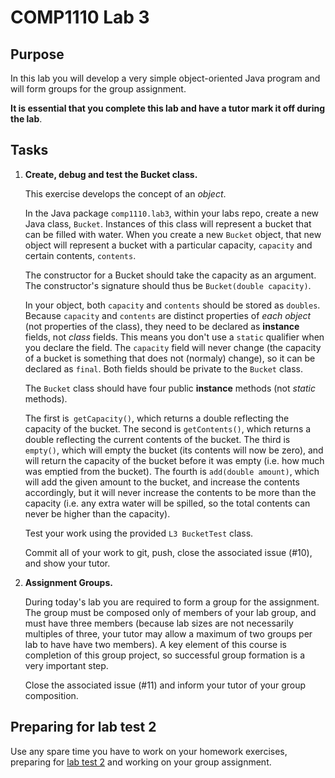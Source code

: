 # COMP1110 Lab 3

## Purpose

In this lab you will develop a very simple object-oriented Java program and will form
groups for the group assignment.

**It is essential that you complete this lab and have a tutor mark it off during the lab**.

## Tasks

1. **Create, debug and test the Bucket class.**

    This exercise develops the concept of an *object*.
    
    In the Java package `comp1110.lab3`, within your labs repo, create a new
    Java class, `Bucket`.  Instances of this class will represent a bucket
    that can be filled with water.  When you create a new `Bucket` object, that new object will
    represent a bucket with a particular capacity, `capacity` and certain contents, `contents`.
    
    The constructor for a Bucket should take the capacity as an argument.   The constructor's
    signature should thus be `Bucket(double capacity)`.
    
    In your object, both `capacity`
    and `contents` should be stored as `doubles`.  Because `capacity` and `contents` are distinct
    properties of *each object* (not properties of the class), they need to be
    declared as **instance** fields, not *class* fields.  This means you don't
    use a `static` qualifier when you declare the field.   The `capacity` field will never
    change (the capacity of a bucket is something that does not (normaly) change), so it
    can be declared as `final`.   Both fields should be private to the `Bucket` class.
    
    The `Bucket` class should have four public **instance** methods (not *static*
    methods). 
    
    The first is` getCapacity()`, which returns a double reflecting the capacity of the bucket.
    The second is `getContents()`, which returns a double reflecting the current contents of the bucket.
    The third is `empty()`, which will empty the bucket (its contents will now be zero), and will
    return the capacity of the bucket before it was empty (i.e. how much was emptied from the bucket).
    The fourth is `add(double amount)`, which will add the given amount to the bucket, and increase
    the contents accordingly, but it will never increase the contents to be more than the capacity
    (i.e. any extra water will be spilled, so the total contents can never be higher than the capacity).
    
    Test your work using the provided `L3 BucketTest` class.
    
    Commit all of your work to git, push, close the associated issue (#10), and
    show your tutor.

2. **Assignment Groups.**

    During today's lab you are required to form a group for the assignment.
    The group must be composed only of members of your lab group, and must have
    three members (because lab sizes are not necessarily multiples of three,
    your tutor may allow a maximum of two groups per lab to have have two members).
    A key element of this course is completion of this group project, so
    successful group formation is a very important step.
    
    Close the associated issue (#11) and inform your tutor of your group
    composition.
    

##  Preparing for lab test 2

Use any spare time you have to work on your homework exercises, preparing for [lab test 2](https://cs.anu.edu.au/courses/comp1110/assessments/labtest2/)
and working on your group assignment.
